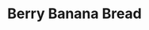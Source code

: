 ---
title: Berry Banana Bread
source: Mom
source_url: 
yield: 1 loaf
active_time: 20 minutes
total_time: 1 hour 40 minutes
tags:
  - breakfast
  - veg
ingredients: |-
  * 2 cups flour 
  * 2 tsp baking powder 
  * 1/2 tsp salt 
  * 1/2 tsp baking soda 
  * 1/2 cup butter 
  * 1 cup ripe bananas, mashed 
  * 3/4 cup sugar 
  * 2 eggs 
  * 1 cup blueberries 
instructions: |-
  1. Sift together flour, baking powder, salt, and soda. Cream butter. Put in sugar gradually, beating until light and fluffy. Add eggs and continue beating until well blended. 
  2. Add flour mixture, Alternately with bananas, mixing after each addition only enough to moisten dry ingredients. Fold blueberries into batter. Turn into greased loaf pan. 
  3. Bake at 350 degrees for 1 1/4 hours. Cool before slicing. 
  4. If canned or frozen blueberries are used, drained thoroughly. 
notes: If making muffins, use cupcake liners and bake for 1/2 the time - yields 12 muffins.
---